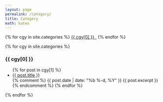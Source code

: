 ```yaml
---
layout: page
permalink: /category/
title: Category
math: katex
---
```

{% for cgy in site.categories %}
<a href="#{{ cgy[0] | slugify }}">{{ cgy[0] }}&nbsp;&nbsp;</a>
{% endfor %}

{% for cgy in site.categories %}
  <h3 id="{{ cgy[0] | slugify }}">{{ cgy[0] }}</h3>
  <ul>
    {% for post in cgy[1] %}
      <li><a href="{{ site.baseurl }}{{ post.url }}">{{ post.title }}</a></li>
      {% comment %}
      {{ post.date | date: "%b %-d, %Y" }}
      {{ post.excerpt }}
      {% endcomment %}
    {% endfor %}
  </ul>
{% endfor %}


